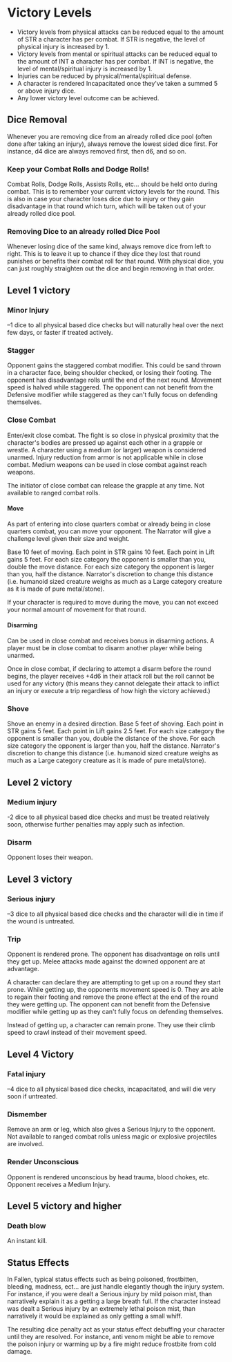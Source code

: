 # Victory Levels

- Victory levels from physical attacks can be reduced equal to the amount of STR a character has per combat. If STR is negative, the level of physical injury is increased by 1.
- Victory levels from mental or spiritual attacks can be reduced equal to the amount of INT a character has per combat. If INT is negative, the level of mental/spiritual injury is increased by 1.
- Injuries can be reduced by physical/mental/spiritual defense.
- A character is rendered Incapacitated once they've taken a summed 5 or above injury dice.
- Any lower victory level outcome can be achieved.

## Dice Removal

Whenever you are removing dice from an already rolled dice pool (often done after taking an injury), always remove the lowest sided dice first. For instance, d4 dice are always removed first, then d6, and so on.

### Keep your Combat Rolls and Dodge Rolls!

Combat Rolls, Dodge Rolls, Assists Rolls, etc... should be held onto during combat. This is to remember your current victory levels for the round. This is also in case your character loses dice due to injury or they gain disadvantage in that round which turn, which will be taken out of your already rolled dice pool.

### Removing Dice to an already rolled Dice Pool

Whenever losing dice of the same kind, always remove dice from left to right. This is to leave it up to chance if they dice they lost that round punishes or benefits their combat roll for that round. With physical dice, you can just roughly straighten out the dice and begin removing in that order.

## Level 1 victory

### Minor Injury

–1 dice to all physical based dice checks but will naturally heal over the next few days, or faster if treated actively.

### Stagger

Opponent gains the staggered combat modifier. This could be sand thrown in a character face, being shoulder checked, or losing their footing. The opponent has disadvantage rolls until the end of the next round. Movement speed is halved while staggered. The opponent can not benefit from the Defensive modifier while staggered as they can't fully focus on defending themselves.

### Close Combat

Enter/exit close combat. The fight is so close in physical proximity that the character's bodies are pressed up against each other in a grapple or wrestle. A character using a medium (or larger) weapon is considered unarmed. Injury reduction from armor is not applicable while in close combat. Medium weapons can be used in close combat against reach weapons.

The initiator of close combat can release the grapple at any time. Not available to ranged combat rolls.

#### Move

As part of entering into close quarters combat or already being in close quarters combat, you can move your opponent. The Narrator will give a challenge level given their size and weight.

Base 10 feet of moving. Each point in STR gains 10 feet. Each point in Lift gains 5 feet. For each size category the opponent is smaller than you, double the move distance. For each size category the opponent is larger than you, half the distance. Narrator's discretion to change this distance (i.e. humanoid sized creature weighs as much as a Large category creature as it is made of pure metal/stone).

If your character is required to move during the move, you can not exceed your normal amount of movement for that round.

#### Disarming

Can be used in close combat and receives bonus in disarming actions. A player must be in close combat to disarm another player while being unarmed.

Once in close combat, if declaring to attempt a disarm before the round begins, the player receives +4d6 in their attack roll but the roll cannot be used for any victory (this means they cannot delegate their attack to inflict an injury or execute a trip regardless of how high the victory achieved.)

### Shove

Shove an enemy in a desired direction. Base 5 feet of shoving. Each point in STR gains 5 feet. Each point in Lift gains 2.5 feet. For each size category the opponent is smaller than you, double the distance of the shove. For each size category the opponent is larger than you, half the distance. Narrator's discretion to change this distance (i.e. humanoid sized creature weighs as much as a Large category creature as it is made of pure metal/stone).

## Level 2 victory

### Medium injury

-2 dice to all physical based dice checks and must be treated relatively soon, otherwise further penalties may apply such as infection.

### Disarm

Opponent loses their weapon.

## Level 3 victory

### Serious injury

–3 dice to all physical based dice checks and the character will die in time if the wound is untreated.

### Trip

Opponent is rendered prone. The opponent has disadvantage on rolls until they get up. Melee attacks made against the downed opponent are at advantage.

A character can declare they are attempting to get up on a round they start prone. While getting up, the opponents movement speed is 0. They are able to regain their footing and remove the prone effect at the end of the round they were getting up. The opponent can not benefit from the Defensive modifier while getting up as they can't fully focus on defending themselves.

Instead of getting up, a character can remain prone. They use their climb speed to crawl instead of their movement speed.

## Level 4 Victory

### Fatal injury

–4 dice to all physical based dice checks, incapacitated, and will die very soon if untreated.

### Dismember

Remove an arm or leg, which also gives a Serious Injury to the opponent. Not available to ranged combat rolls unless magic or explosive projectiles are involved.

### Render Unconscious

Opponent is rendered unconscious by head trauma, blood chokes, etc. Opponent receives a Medium Injury.

## Level 5 victory and higher

### Death blow

An instant kill.

## Status Effects

In Fallen, typical status effects such as being poisoned, frostbitten, bleeding, madness, ect... are just handle elegantly though the injury system. For instance, if you were dealt a Serious injury by mild poison mist, than narratively explain it as a getting a large breath full. If the character instead was dealt a Serious injury by an extremely lethal poison mist, than narratively it would be explained as only getting a small whiff.

The resulting dice penalty act as your status effect debuffing your character until they are resolved. For instance, anti venom might be able to remove the poison injury or warming up by a fire might reduce frostbite from cold damage.
